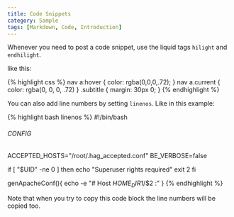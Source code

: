```yaml
---
title: Code Snippets
category: Sample
tags: [Markdown, Code, Introduction]
---
```


Whenever you need to post a code snippet, use the liquid tags `hilight` and `endhilight`.

like this:

{% highlight css %}
nav a:hover {
  color: rgba(0,0,0,.72);
}
nav a.current {
  color: rgba(0, 0, 0, .72)
}
.subtitle {
  margin: 30px 0;
}
{% endhighlight %}

You can also add line numbers by setting `linenos`. Like in this example:

{% highlight bash linenos %}
#!/bin/bash

###### CONFIG
ACCEPTED_HOSTS="/root/.hag_accepted.conf"
BE_VERBOSE=false

if [ "$UID" -ne 0 ]
then
 echo "Superuser rights required"
 exit 2
fi

genApacheConf(){
 echo -e "# Host ${HOME_DIR}$1/$2 :"
}
{% endhighlight %}

Note that when you try to copy this code block the line numbers will be copied too.
